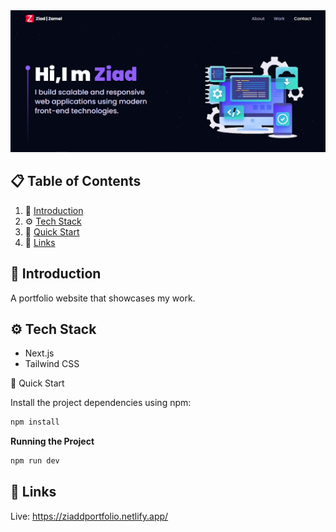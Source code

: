 <img src="/portfolio.png">

## 📋 <a name="table">Table of Contents</a>

1. 🤖 [Introduction](#introduction)
2. ⚙️ [Tech Stack](#tech-stack)
3. 🤸 [Quick Start](#quick-start)
4. 🔗 [Links](#links)

## <a name="introduction">🤖 Introduction</a>

A portfolio website that showcases my work.

## <a name="tech-stack">⚙️ Tech Stack</a>

- Next.js
- Tailwind CSS

<a name="quick-start">🤸 Quick Start</a>

Install the project dependencies using npm:

```bash
npm install
```

**Running the Project**

```bash
npm run dev
```

## <a name="links">🔗 Links</a>

Live: https://ziaddportfolio.netlify.app/
